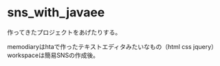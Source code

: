 # sns_with_javaee

作ってきたプロジェクトをあげたりする。 </br>

memodiaryはhtaで作ったテキストエディタみたいなもの（html css jquery）</br>
workspaceは簡易SNSの作成後。</br>
